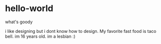 # hello-world

what's goody


i like designing but i dont know how to design. 
My favorite fast food is taco bell.
im 16 years old.
im a lesbian :)
